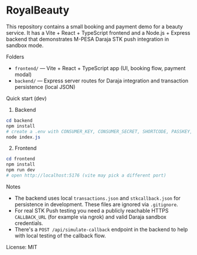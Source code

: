 # RoyalBeauty

This repository contains a small booking and payment demo for a beauty service. It has a Vite + React + TypeScript frontend and a Node.js + Express backend that demonstrates M-PESA Daraja STK push integration in sandbox mode.

Folders

- `frontend/` — Vite + React + TypeScript app (UI, booking flow, payment modal)
- `backend/` — Express server routes for Daraja integration and transaction persistence (local JSON)

Quick start (dev)

1. Backend

```powershell
cd backend
npm install
# create a .env with CONSUMER_KEY, CONSUMER_SECRET, SHORTCODE, PASSKEY, CALLBACK_URL
node index.js
```

2. Frontend

```powershell
cd frontend
npm install
npm run dev
# open http://localhost:5176 (vite may pick a different port)
```

Notes

- The backend uses local `transactions.json` and `stkcallback.json` for persistence in development. These files are ignored via `.gitignore`.
- For real STK Push testing you need a publicly reachable HTTPS `CALLBACK_URL` (for example via ngrok) and valid Daraja sandbox credentials.
- There's a `POST /api/simulate-callback` endpoint in the backend to help with local testing of the callback flow.

License: MIT
